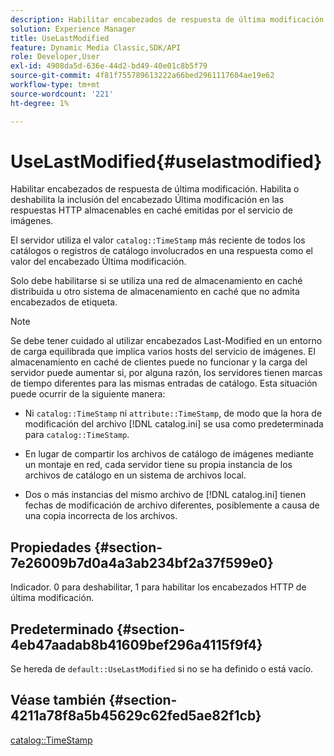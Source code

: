 ```yaml
---
description: Habilitar encabezados de respuesta de última modificación. Habilita o deshabilita la inclusión del encabezado Última modificación en las respuestas HTTP almacenables en caché emitidas por el servicio de imágenes.
solution: Experience Manager
title: UseLastModified
feature: Dynamic Media Classic,SDK/API
role: Developer,User
exl-id: 4908da5d-636e-44d2-bd49-40e01c8b5f79
source-git-commit: 4f81f755789613222a66bed2961117604ae19e62
workflow-type: tm+mt
source-wordcount: '221'
ht-degree: 1%

---
```


# UseLastModified{#uselastmodified}

Habilitar encabezados de respuesta de última modificación. Habilita o deshabilita la inclusión del encabezado Última modificación en las respuestas HTTP almacenables en caché emitidas por el servicio de imágenes.

El servidor utiliza el valor `catalog::TimeStamp` más reciente de todos los catálogos o registros de catálogo involucrados en una respuesta como el valor del encabezado Última modificación.

Solo debe habilitarse si se utiliza una red de almacenamiento en caché distribuida u otro sistema de almacenamiento en caché que no admita encabezados de etiqueta.

>[!NOTE]
>
>Se debe tener cuidado al utilizar encabezados Last-Modified en un entorno de carga equilibrada que implica varios hosts del servicio de imágenes. El almacenamiento en caché de clientes puede no funcionar y la carga del servidor puede aumentar si, por alguna razón, los servidores tienen marcas de tiempo diferentes para las mismas entradas de catálogo. Esta situación puede ocurrir de la siguiente manera:
>
>* Ni `catalog::TimeStamp` ni `attribute::TimeStamp`, de modo que la hora de modificación del archivo [!DNL catalog.ini] se usa como predeterminada para `catalog::TimeStamp`.
>
>* En lugar de compartir los archivos de catálogo de imágenes mediante un montaje en red, cada servidor tiene su propia instancia de los archivos de catálogo en un sistema de archivos local.
>* Dos o más instancias del mismo archivo de [!DNL catalog.ini] tienen fechas de modificación de archivo diferentes, posiblemente a causa de una copia incorrecta de los archivos.
>

## Propiedades {#section-7e26009b7d0a4a3ab234bf2a37f599e0}

Indicador. 0 para deshabilitar, 1 para habilitar los encabezados HTTP de última modificación.

## Predeterminado {#section-4eb47aadab8b41609bef296a4115f9f4}

Se hereda de `default::UseLastModified` si no se ha definido o está vacío.

## Véase también {#section-4211a78f8a5b45629c62fed5ae82f1cb}

[catalog::TimeStamp](../../../../../is-api/image-catalog/image-serving-api-ref/c-image-catalog-reference/c-image-svg-data-reference/c-image-data-reference/r-timestamp-cat.md#reference-59a27b72f4cb4a53a3baba83214c4ded)

